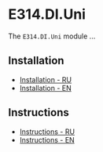# E314.DI.Uni

The `E314.DI.Uni` module ...

## Installation

- [Installation - RU](installation-ru.md)
- [Installation - EN](installation-en.md)

## Instructions

- [Instructions - RU](instructions-ru.md)
- [Instructions - EN](instructions-en.md)
